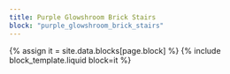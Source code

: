 ```yaml
---
title: Purple Glowshroom Brick Stairs
block: "purple_glowshroom_brick_stairs"
---
```


{% assign it = site.data.blocks[page.block] %}
{% include block_template.liquid block=it %}

